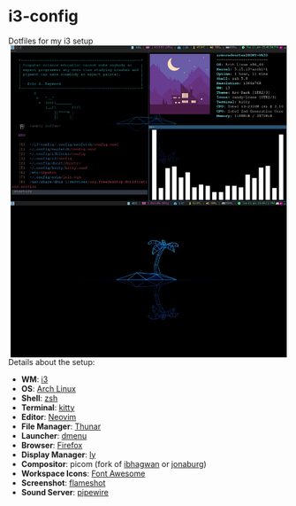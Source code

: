 # i3-config
Dotfiles for my i3 setup
<br>
<img src=".assets/setup2.png" align="right" width="500px">


Details about the setup:


+ **WM**: [i3](https://i3wm.org/)
+ **OS**: [Arch Linux](https://archlinux.org)
+ **Shell**: [zsh](https://wiki.archlinux.org/index.php/Zsh)
+ **Terminal**: [kitty](https://github.com/kovidgoyal/kitty/)
+ **Editor**: [Neovim](https://github.com/neovim/neovim/)
+ **File Manager**: [Thunar](https://git.xfce.org/xfce/thunar/)
+ **Launcher**: [dmenu](https://tools.suckless.org/dmenu/)
+ **Browser**: [Firefox](https://www.mozilla.org/en-US/firefox/browsers)
+ **Display Manager**: [ly](https://github.com/nullgemm/ly)
+ **Compositor**: picom (fork of [ibhagwan](https://github.com/ibhagwan/picom) or [jonaburg](https://github.com/jonaburg/picom))
+ **Workspace Icons**: [Font Awesome](https://fontawesome.com)
+ **Screenshot**: [flameshot](https://flameshot.org/)
+ **Sound Server**: [pipewire](https://pipewire.org/)
